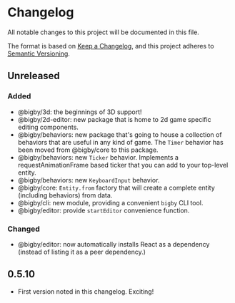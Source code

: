 # Changelog

All notable changes to this project will be documented in this file.

The format is based on [Keep a Changelog](https://keepachangelog.com/),
and this project adheres to [Semantic Versioning](https://semver.org/spec/v2.0.0.html).

## Unreleased

### Added

- @bigby/3d: the beginnings of 3D support!
- @bigby/2d-editor: new package that is home to 2d game specific editing components.
- @bigby/behaviors: new package that's going to house a collection of behaviors that are useful in any kind of game. The `Timer` behavior has been moved from @bigby/core to this package.
- @bigby/behaviors: new `Ticker` behavior. Implements a requestAnimationFrame based ticker that you can add to your top-level entity.
- @bigby/behaviors: new `KeyboardInput` behavior.
- @bigby/core: `Entity.from` factory that will create a complete entity (including behaviors) from data.
- @bigby/cli: new module, providing a convenient `bigby` CLI tool.
- @bigby/editor: provide `startEditor` convenience function.

### Changed

- @bigby/editor: now automatically installs React as a dependency (instead of listing it as a peer dependency.)

## 0.5.10

- First version noted in this changelog. Exciting!
